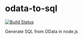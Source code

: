 # odata-to-sql

[![Build Status](https://travis-ci.com/pofider/node-odata-to-sql.png?branch=master)](https://travis-ci.com/pofider/node-odata-to-sql)

Generate SQL from OData in node.js
